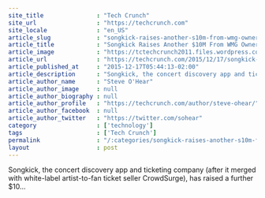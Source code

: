 ```yaml
---
site_title               : "Tech Crunch"
site_url                 : "https://techcrunch.com"
site_locale              : "en_US"
article_slug             : "songkick-raises-another-s10m-from-wmg-owner-access-industries"
article_title            : "Songkick Raises Another $10M From WMG Owner Access Industries"
article_image            : "https://tctechcrunch2011.files.wordpress.com/2015/06/crowdsurge_songkick.jpg?w=764&h=400&crop=1"
article_url              : "https://techcrunch.com/2015/12/17/songkick-raises-another-10m-from-wmg-owner-access-industries/"
article_published_at     : "2015-12-17T05:44:13-02:00"
article_description      : "Songkick, the concert discovery app and ticketing company (after it merged with white-label artist-to-fan ticket seller CrowdSurge), has raised a further $10..."
article_author_name      : "Steve O'Hear"
article_author_image     : null
article_author_biography : null
article_author_profile   : "https://techcrunch.com/author/steve-ohear/"
article_author_facebook  : null
article_author_twitter   : "https://twitter.com/sohear"
category                 : ['technology']
tags                     : ['Tech Crunch']
permalink                : "/:categories/songkick-raises-another-s10m-from-wmg-owner-access-industries/"
layout                   : post
---
```


Songkick, the concert discovery app and ticketing company (after it merged with white-label artist-to-fan ticket seller CrowdSurge), has raised a further $10...
